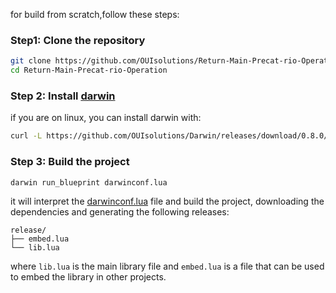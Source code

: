 for build from scratch,follow these steps:

### Step1: Clone the repository
```bash
git clone https://github.com/OUIsolutions/Return-Main-Precat-rio-Operation
cd Return-Main-Precat-rio-Operation
```
### Step 2: Install [darwin](https://github.com/OUIsolutions/Darwin)
if you are on linux, you can install darwin with:
```bash
curl -L https://github.com/OUIsolutions/Darwin/releases/download/0.8.0/darwin.out -o darwin.out && sudo chmod +x darwin.out && sudo mv darwin.out /usr/bin/darwin
```

### Step 3: Build the project
```bash
darwin run_blueprint darwinconf.lua 
```
it will interpret the [darwinconf.lua](/darwinconf.lua) file and build the project, downloading the dependencies and generating the following releases:
```
release/
├── embed.lua
└── lib.lua
```
where `lib.lua` is the main library file and `embed.lua` is a file that can be used to embed the library in other projects.